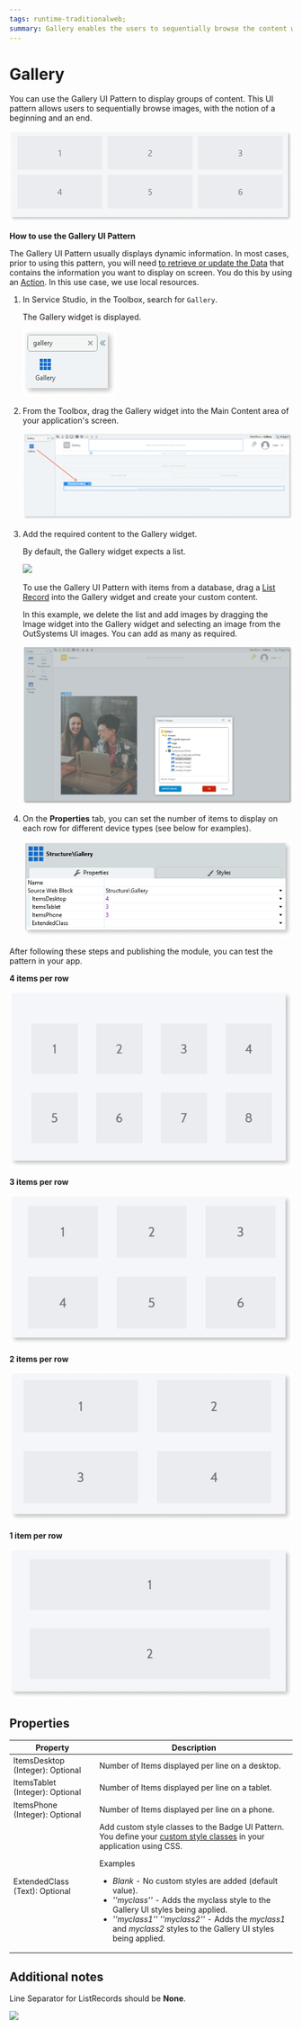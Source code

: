 ```yaml
---
tags: runtime-traditionalweb; 
summary: Gallery enables the users to sequentially browse the content when there are many cards grouped into one or more collections.
---
```


# Gallery

You can use the Gallery UI Pattern to display groups of content. This UI pattern allows users to sequentially browse images, with the notion of a beginning and an end. 

![](<images/gallery-image-7.png>)

**How to use the Gallery UI Pattern**

The Gallery UI Pattern usually displays dynamic information. In most cases, prior to using this pattern, you will need [to retrieve or update the Data](../../../../../develop/data/intro.md) that contains the information you want to display on screen. You do this by using an [Action](../../../../../develop/logic/action-web.md). In this use case, we use local resources.

1. In Service Studio, in the Toolbox, search for `Gallery`. 

    The Gallery widget is displayed.

    ![](<images/gallery-image-8.png>)

1. From the Toolbox, drag the Gallery widget into the Main Content area of your application's screen.

    ![](<images/gallery-image-9.png>)

1. Add the required content to the Gallery widget. 

    By default, the Gallery widget expects a list.

    ![](<images/gallery-image-1.png>)

     To use the Gallery UI Pattern with items from a database, drag a [List Record](<../../../../../ref/lang/auto/Class.List Records Widget.md>) into the Gallery widget and create your custom content. 

    In this example, we delete the list and add images by dragging the Image widget into the Gallery widget and selecting an image from the OutSystems UI images. You can add as many as required.

    ![](<images/gallery-image-10.png>)

1. On the **Properties** tab, you can set the number of items to display on each row for different device types (see below for examples).
    
    ![](<images/gallery-image-6.png>)

After following these steps and publishing the module, you can test the pattern in your app.

**4 items per row**

   ![](<images/gallery-image-11.png>)

**3 items per row**
    
   ![](<images/gallery-image-12.png>)

**2 items per row**

   ![](<images/gallery-image-13.png>)

**1 item per row**

   ![](<images/gallery-image-14.png>)

## Properties

| **Property** |  **Description** |
|---|---|
| ItemsDesktop (Integer): Optional |  Number of Items displayed per line on a desktop. | 
| ItemsTablet (Integer): Optional |  Number of Items displayed per line on a tablet. | 
| ItemsPhone (Integer): Optional|  Number of Items displayed per line on a phone. |
| ExtendedClass (Text): Optional | Add custom style classes to the Badge UI Pattern. You define your [custom style classes](../../../../../develop/ui/look-feel/css.md) in your application using CSS. <p>Examples <ul><li>_Blank_ - No custom styles are added (default value).</li><li>_''myclass''_ - Adds the myclass style to the Gallery UI styles being applied.</li><li>_''myclass1'' ''myclass2''_ - Adds the _myclass1_ and _myclass2_ styles to the Gallery UI styles being applied.</li></ul></p> |  


## Additional notes

Line Separator for ListRecords should be **None**.

![](<images/gallery-image-4.png>)

